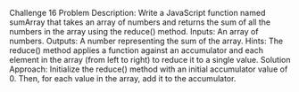 Challenge 16
Problem Description:
Write a JavaScript function named sumArray that takes an array of numbers and returns the sum of all the numbers in the array using the reduce() method.
Inputs:
An array of numbers.
Outputs:
A number representing the sum of the array.
Hints:
The reduce() method applies a function against an accumulator and each element in the array (from left to right) to reduce it to a single value.
Solution Approach:
Initialize the reduce() method with an initial accumulator value of 0. Then, for each value in the array, add it to the accumulator.
